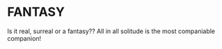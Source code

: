 # FANTASY

Is it real, surreal or a fantasy??
All in all solitude is the most companiable companion!
